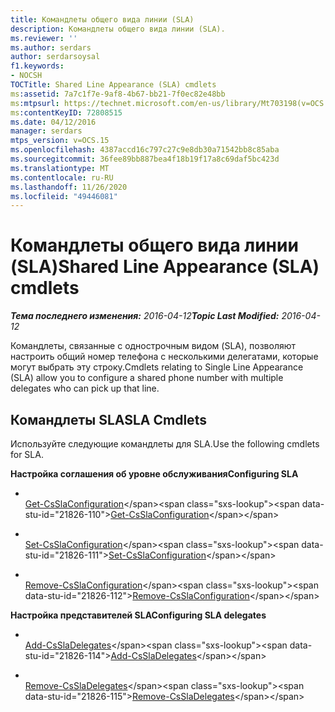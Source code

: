 ```yaml
---
title: Командлеты общего вида линии (SLA)
description: Командлеты общего вида линии (SLA).
ms.reviewer: ''
ms.author: serdars
author: serdarsoysal
f1.keywords:
- NOCSH
TOCTitle: Shared Line Appearance (SLA) cmdlets
ms:assetid: 7a7c1f7e-9af8-4b67-bb21-7f0ec82e48bb
ms:mtpsurl: https://technet.microsoft.com/en-us/library/Mt703198(v=OCS.15)
ms:contentKeyID: 72808515
ms.date: 04/12/2016
manager: serdars
mtps_version: v=OCS.15
ms.openlocfilehash: 4387accd16c797c27c9e8db30a71542bb8c85aba
ms.sourcegitcommit: 36fee89bb887bea4f18b19f17a8c69daf5bc423d
ms.translationtype: MT
ms.contentlocale: ru-RU
ms.lasthandoff: 11/26/2020
ms.locfileid: "49446081"
---
```

# <a name="shared-line-appearance-sla-cmdlets"></a><span data-ttu-id="21826-103">Командлеты общего вида линии (SLA)</span><span class="sxs-lookup"><span data-stu-id="21826-103">Shared Line Appearance (SLA) cmdlets</span></span>

<div data-xmlns="http://www.w3.org/1999/xhtml">

<div class="topic" data-xmlns="http://www.w3.org/1999/xhtml" data-msxsl="urn:schemas-microsoft-com:xslt" data-cs="https://msdn.microsoft.com/">

<div data-asp="https://msdn2.microsoft.com/asp">



</div>

<div id="mainSection">

<div id="mainBody"><span data-ttu-id="21826-104">

<span> </span></span><span class="sxs-lookup"><span data-stu-id="21826-104">

<span> </span></span></span>

<span data-ttu-id="21826-105">_**Тема последнего изменения:** 2016-04-12_</span><span class="sxs-lookup"><span data-stu-id="21826-105">_**Topic Last Modified:** 2016-04-12_</span></span>

<span data-ttu-id="21826-106">Командлеты, связанные с однострочным видом (SLA), позволяют настроить общий номер телефона с несколькими делегатами, которые могут выбрать эту строку.</span><span class="sxs-lookup"><span data-stu-id="21826-106">Cmdlets relating to Single Line Appearance (SLA) allow you to configure a shared phone number with multiple delegates who can pick up that line.</span></span>

<div>

## <a name="sla-cmdlets"></a><span data-ttu-id="21826-107">Командлеты SLA</span><span class="sxs-lookup"><span data-stu-id="21826-107">SLA Cmdlets</span></span>

<span data-ttu-id="21826-108">Используйте следующие командлеты для SLA.</span><span class="sxs-lookup"><span data-stu-id="21826-108">Use the following cmdlets for SLA.</span></span>

<span data-ttu-id="21826-109">**Настройка соглашения об уровне обслуживания**</span><span class="sxs-lookup"><span data-stu-id="21826-109">**Configuring SLA**</span></span>

  - <span></span>  
    <span data-ttu-id="21826-110">[Get-CsSlaConfiguration](https://technet.microsoft.com/library/Mt703200(v=OCS.15))</span><span class="sxs-lookup"><span data-stu-id="21826-110">[Get-CsSlaConfiguration](https://technet.microsoft.com/library/Mt703200(v=OCS.15))</span></span>

  - <span></span>  
    <span data-ttu-id="21826-111">[Set-CsSlaConfiguration](https://technet.microsoft.com/library/Mt703202(v=OCS.15))</span><span class="sxs-lookup"><span data-stu-id="21826-111">[Set-CsSlaConfiguration](https://technet.microsoft.com/library/Mt703202(v=OCS.15))</span></span>

  - <span></span>  
    <span data-ttu-id="21826-112">[Remove-CsSlaConfiguration](https://technet.microsoft.com/library/Mt703201(v=OCS.15))</span><span class="sxs-lookup"><span data-stu-id="21826-112">[Remove-CsSlaConfiguration](https://technet.microsoft.com/library/Mt703201(v=OCS.15))</span></span>

<span data-ttu-id="21826-113">**Настройка представителей SLA**</span><span class="sxs-lookup"><span data-stu-id="21826-113">**Configuring SLA delegates**</span></span>

  - <span></span>  
    <span data-ttu-id="21826-114">[Add-CsSlaDelegates](https://technet.microsoft.com/library/Mt703199(v=OCS.15))</span><span class="sxs-lookup"><span data-stu-id="21826-114">[Add-CsSlaDelegates](https://technet.microsoft.com/library/Mt703199(v=OCS.15))</span></span>

  - <span></span>  
    <span data-ttu-id="21826-115">[Remove-CsSlaDelegates](https://technet.microsoft.com/library/Mt703203(v=OCS.15))</span><span class="sxs-lookup"><span data-stu-id="21826-115">[Remove-CsSlaDelegates](https://technet.microsoft.com/library/Mt703203(v=OCS.15))</span></span>

<span data-ttu-id="21826-116"></div>

</div>

<span> </span>

</div>

</div>

</span><span class="sxs-lookup"><span data-stu-id="21826-116"></div>

</div>

<span> </span>

</div>

</div>

</span></span></div>

